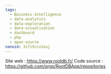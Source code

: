 ```yaml
---
tags:
  - Business-Intelligence
  - data-analytics
  - data-exploration
  - data-visualisation
  - dashboard
  - php
  - open-source
nanoid: 3ifi5cco1ouj
---
```

Site web : https://www.rootdb.fr/
Code source : https://github.com/orgs/RootDBApp/repositories
